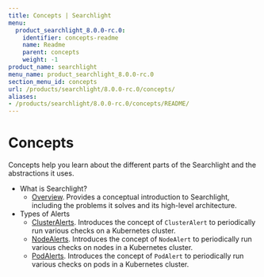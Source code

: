 ```yaml
---
title: Concepts | Searchlight
menu:
  product_searchlight_8.0.0-rc.0:
    identifier: concepts-readme
    name: Readme
    parent: concepts
    weight: -1
product_name: searchlight
menu_name: product_searchlight_8.0.0-rc.0
section_menu_id: concepts
url: /products/searchlight/8.0.0-rc.0/concepts/
aliases:
- /products/searchlight/8.0.0-rc.0/concepts/README/
---
```


# Concepts

Concepts help you learn about the different parts of the Searchlight and the abstractions it uses.

- What is Searchlight?
  - [Overview](/products/searchlight/8.0.0-rc.0/concepts/what-is-searhclight/overview). Provides a conceptual introduction to Searchlight, including the problems it solves and its high-level architecture.
- Types of Alerts
  - [ClusterAlerts](/products/searchlight/8.0.0-rc.0/concepts/alert-types/cluster-alert). Introduces the concept of `ClusterAlert` to periodically run various checks on a Kubernetes cluster.
  - [NodeAlerts](/products/searchlight/8.0.0-rc.0/concepts/alert-types/node-alert). Introduces the concept of `NodeAlert` to periodically run various checks on nodes in a Kubernetes cluster.
  - [PodAlerts](/products/searchlight/8.0.0-rc.0/concepts/alert-types/pod-alert). Introduces the concept of `PodAlert` to periodically run various checks on pods in a Kubernetes cluster.
